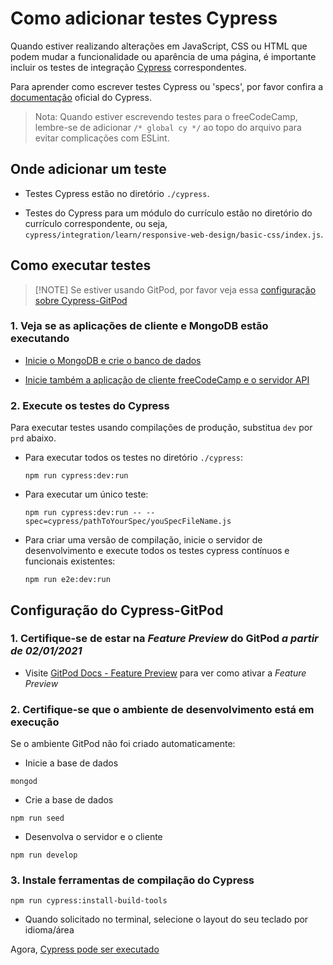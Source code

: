 # Como adicionar testes Cypress

Quando estiver realizando alterações em JavaScript, CSS ou HTML que podem mudar a funcionalidade ou aparência de uma página, é importante incluir os testes de integração [Cypress](https://docs.cypress.io) correspondentes.

Para aprender como escrever testes Cypress ou 'specs', por favor confira a [documentação](https://docs.cypress.io/guides/getting-started/writing-your-first-test.html) oficial do Cypress.

> Nota: Quando estiver escrevendo testes para o freeCodeCamp, lembre-se de adicionar `/* global cy */` ao topo do arquivo para evitar complicações com ESLint.

## Onde adicionar um teste

- Testes Cypress estão no diretório `./cypress`.

- Testes do Cypress para um módulo do currículo estão no diretório do currículo correspondente, ou seja, `cypress/integration/learn/responsive-web-design/basic-css/index.js`.

## Como executar testes

> [!NOTE] Se estiver usando GitPod, por favor veja essa [configuração sobre Cypress-GitPod](/how-to-add-cypress-tests#cypress-gitpod-setup)

### 1. Veja se as aplicações de cliente e MongoDB estão executando

- [Inicie o MongoDB e crie o banco de dados](/how-to-setup-freecodecamp-locally#step-3-start-mongodb-and-seed-the-database)

- [Inicie também a aplicação de cliente freeCodeCamp e o servidor API](/how-to-setup-freecodecamp-locally#step-4-start-the-freecodecamp-client-application-and-api-server)

### 2. Execute os testes do Cypress

Para executar testes usando compilações de produção, substitua `dev` por `prd` abaixo.

- Para executar todos os testes no diretório `./cypress`:

  ```console
  npm run cypress:dev:run
  ```

- Para executar um único teste:

  ```console
  npm run cypress:dev:run -- --spec=cypress/pathToYourSpec/youSpecFileName.js
  ```

- Para criar uma versão de compilação, inicie o servidor de desenvolvimento e execute todos os testes cypress contínuos e funcionais existentes:

  ```console
  npm run e2e:dev:run
  ```

## Configuração do Cypress-GitPod

### 1. Certifique-se de estar na _Feature Preview_ do GitPod _a partir de 02/01/2021_

- Visite [GitPod Docs - Feature Preview](https://www.gitpod.io/docs/feature-preview/) para ver como ativar a _Feature Preview_

### 2. Certifique-se que o ambiente de desenvolvimento está em execução

Se o ambiente GitPod não foi criado automaticamente:

- Inicie a base de dados

```console
mongod
```

- Crie a base de dados

```console
npm run seed
```

- Desenvolva o servidor e o cliente

```console
npm run develop
```

### 3. Instale ferramentas de compilação do Cypress

```console
npm run cypress:install-build-tools
```

- Quando solicitado no terminal, selecione o layout do seu teclado por idioma/área

Agora, [Cypress pode ser executado](/how-to-add-cypress-tests#_2-run-the-cypress-tests)
